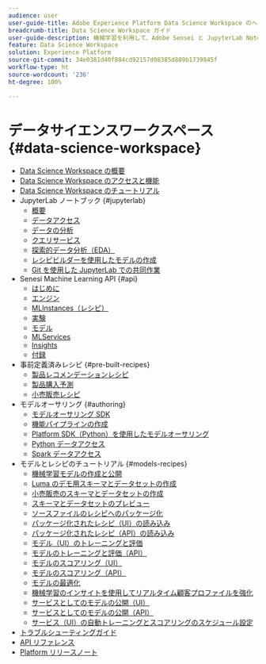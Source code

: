 ```yaml
---
audience: user
user-guide-title: Adobe Experience Platform Data Science Workspace のヘルプ
breadcrumb-title: Data Science Workspace ガイド
user-guide-description: 機械学習を利用して、Adobe Sensei と JupyterLab Notebooks でモデルとレシピを開発、トレーニング、評価します。
feature: Data Science Workspace
solution: Experience Platform
source-git-commit: 34e0381d40f884cd92157d08385d889b1739845f
workflow-type: ht
source-wordcount: '236'
ht-degree: 100%

---
```



# データサイエンスワークスペース {#data-science-workspace}

* [Data Science Workspace の概要](home.md)
* [Data Science Workspace のアクセスと機能](access-features-dsw.md)
* [Data Science Workspace のチュートリアル](walkthrough.md)
* JupyterLab ノートブック {#jupyterlab}
   * [概要](jupyterlab/overview.md)
   * [データアクセス](jupyterlab/access-notebook-data.md)
   * [データの分析](jupyterlab/analyze-your-data.md)
   * [クエリサービス](jupyterlab/query-service.md)
   * [探索的データ分析（EDA）](jupyterlab/eda-notebook.md)
   * [レシピビルダーを使用したモデルの作成](jupyterlab/create-a-model.md)
   * [Git を使用した JupyterLab での共同作業](jupyterlab/using-git-for-collaboration.md)
* Senesi Machine Learning API {#api}
   * [はじめに](api/getting-started.md)
   * [エンジン](api/engines.md)
   * [MLInstances（レシピ）](api/mlinstances.md)
   * [実験](api/experiments.md)
   * [モデル](api/models.md)
   * [MLServices](api/mlservices.md)
   * [Insights](api/insights.md)
   * [付録](api/appendix.md)
* 事前定義済みレシピ {#pre-built-recipes}
   * [製品レコメンデーションレシピ](pre-built-recipes/product-recommendations.md)
   * [製品購入予測](pre-built-recipes/product-purchase-prediction.md)
   * [小売販売レシピ](pre-built-recipes/retail-sales.md)
* モデルオーサリング {#authoring}
   * [モデルオーサリング SDK](authoring/sdk.md)
   * [機能パイプラインの作成](authoring/feature-pipeline.md)
   * [Platform SDK（Python）を使用したモデルオーサリング](authoring/platform-sdk.md)
   * [Python データアクセス](authoring/python.md)
   * [Spark データアクセス](authoring/spark.md)
* モデルとレシピのチュートリアル {#models-recipes}
   * [機械学習モデルの作成と公開](models-recipes/create-publish-model.md)
   * [Luma のデモ用スキーマとデータセットの作成](models-recipes/create-luma-data.md)
   * [小売販売のスキーマとデータセットの作成](models-recipes/create-retails-sales-dataset.md)
   * [スキーマとデータセットのプレビュー](models-recipes/preview-schema-data.md)
   * [ソースファイルのレシピへのパッケージ化](models-recipes/package-source-files-recipe.md)
   * [パッケージ化されたレシピ（UI）の読み込み](models-recipes/import-packaged-recipe-ui.md)
   * [パッケージ化されたレシピ（API）の読み込み](models-recipes/import-packaged-recipe-api.md)
   * [モデル（UI）のトレーニングと評価](models-recipes/train-evaluate-model-ui.md)
   * [モデルのトレーニングと評価（API）](models-recipes/train-evaluate-model-api.md)
   * [モデルのスコアリング（UI）](models-recipes/score-model-ui.md)
   * [モデルのスコアリング（API）](models-recipes/score-model-api.md)
   * [モデルの最適化](models-recipes/optimize-model.md)
   * [機械学習のインサイトを使用してリアルタイム顧客プロファイルを強化](models-recipes/enrich-profile.md)
   * [サービスとしてのモデルの公開（UI）](models-recipes/publish-model-service-ui.md)
   * [サービスとしてのモデルの公開（API）](models-recipes/publish-model-service-api.md)
   * [サービス（UI）の自動トレーニングとスコアリングのスケジュール設定](models-recipes/schedule-models-ui.md)
* [トラブルシューティングガイド](troubleshooting-guide.md)
* [API リファレンス](https://www.adobe.io/apis/experienceplatform/home/api-reference.html#!acpdr/swagger-specs/sensei-ml-api.yaml)
* [Platform リリースノート](https://docs.adobe.com/content/help/ja-JP/experience-platform/release-notes/latest.html)
